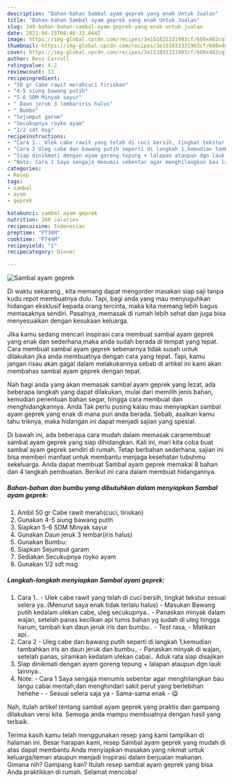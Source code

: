 ```yaml
---
description: "Bahan-bahan Sambal ayam geprek yang enak Untuk Jualan"
title: "Bahan-bahan Sambal ayam geprek yang enak Untuk Jualan"
slug: 349-bahan-bahan-sambal-ayam-geprek-yang-enak-untuk-jualan
date: 2021-04-15T06:46:33.044Z
image: https://img-global.cpcdn.com/recipes/3e151831331903cf/680x482cq70/sambal-ayam-geprek-foto-resep-utama.jpg
thumbnail: https://img-global.cpcdn.com/recipes/3e151831331903cf/680x482cq70/sambal-ayam-geprek-foto-resep-utama.jpg
cover: https://img-global.cpcdn.com/recipes/3e151831331903cf/680x482cq70/sambal-ayam-geprek-foto-resep-utama.jpg
author: Bess Carroll
ratingvalue: 4.2
reviewcount: 13
recipeingredient:
- "50 gr Cabe rawit merahcuci tiriskan"
- "4-5 siung bawang putih"
- "5-6 SDM Minyak sayur"
- " Daun jeruk 3 lembariris halus"
- " Bumbu"
- "Sejumput garam"
- "Secukupnya royko ayam"
- "1/2 sdt msg"
recipeinstructions:
- "Cara 1.. Ulek cabe rawit yang telah di cuci bersih, tingkat tekstur sesuai selera ya..(Menurut saya enak tidak terlalu halus)  Masukan Bawang putih kedalam ulekan cabe, uleg secukupnya.. Panaskan minyak dalam wajan, setelah panas kecilkan api tumis bahan yg sudah di uleg hingga harum, tambah kan daun jeruk iris dan bumbu..  Test rasa,  Matikan api.."
- "Cara 2 Uleg cabe dan bawang putih seperti di langkah 1,kemudian tambahkan iris an daun jeruk dan bumbu..  Panaskan minyak di wajan, setelah panas, siramkan kedalam ulekan cabai.. Aduk rata siap disajikan"
- "Siap dinikmati dengan ayam goreng tepung + lalapan ataupun dgn lauk lainnya.."
- "Note: Cara 1 Saya sengaja menumis sebentar agar menghilangkan bau langu cabai mentah,dan menghindari sakit perut yang berlebihan hehehe   Sesuai selera saja ya  Sama-sama enak 😋"
categories:
- Resep
tags:
- sambal
- ayam
- geprek

katakunci: sambal ayam geprek 
nutrition: 260 calories
recipecuisine: Indonesian
preptime: "PT30M"
cooktime: "PT44M"
recipeyield: "1"
recipecategory: Dinner

---
```



![Sambal ayam geprek](https://img-global.cpcdn.com/recipes/3e151831331903cf/680x482cq70/sambal-ayam-geprek-foto-resep-utama.jpg)

Di waktu  sekarang , kita memang dapat mengorder masakan siap saji tanpa kudu repot membuatnya dulu. Tapi, bagi anda yang mau menyuguhkan hidangan eksklusif kepada orang tercinta, maka kita memang lebih bagus memasaknya sendiri. Pasalnya, memasak di rumah lebih sehat dan juga bisa menyesuaikan dengan kesukaan keluarga.

Jika kamu sedang mencari inspirasi cara membuat sambal ayam geprek yang enak dan sederhana,maka anda sudah berada di tempat yang tepat. Cara membuat sambal ayam geprek  sebenarnya tidak susah untuk dilakukan jika anda membuatnya dengan cara yang tepat. Tapi, kamu jangan risau akan gagal dalam melakukannya 
sebab di artikel ini kami akan membahas sambal ayam geprek dengan tepat.  



Nah bagi anda yang akan memasak sambal ayam geprek yang lezat, ada beberapa langkah yang dapat dilakukan, mulai dari memilih jenis bahan, kemudian penentuan bahan segar, hingga cara membuat dan menghidangkannya. Anda Tak perlu pusing kalau mau menyiapkan sambal ayam geprek yang enak di mana pun anda berada. Sebab, asalkan kamu  tahu triknya, maka hidangan ini dapat menjadi sajian yang spesial.

Di bawah ini, ada beberapa cara mudah dalam memasak caramembuat sambal ayam geprek yang siap dihidangkan. Kali ini, mari kita coba buat sambal ayam geprek sendiri di rumah. Tetap berbahan sederhana, sajian ini bisa memberi manfaat untuk membantu menjaga kesehatan tubuhmu sekeluarga. Anda dapat membuat Sambal ayam geprek memakai 8 bahan dan 4 langkah pembuatan. Berikut ini cara dalam membuat hidangannya.

<!--inarticleads1-->

##### Bahan-bahan dan bumbu yang dibutuhkan dalam menyiapkan Sambal ayam geprek:

1. Ambil 50 gr Cabe rawit merah(cuci, tiriskan)
1. Gunakan 4-5 siung bawang putih
1. Siapkan 5-6 SDM Minyak sayur
1. Gunakan  Daun jeruk 3 lembar(iris halus)
1. Gunakan  Bumbu:
1. Siapkan Sejumput garam
1. Sediakan Secukupnya royko ayam
1. Gunakan 1/2 sdt msg




<!--inarticleads2-->

##### Langkah-langkah menyiapkan Sambal ayam geprek:

1. Cara 1.. - Ulek cabe rawit yang telah di cuci bersih, tingkat tekstur sesuai selera ya..(Menurut saya enak tidak terlalu halus)  - Masukan Bawang putih kedalam ulekan cabe, uleg secukupnya.. - Panaskan minyak dalam wajan, setelah panas kecilkan api tumis bahan yg sudah di uleg hingga harum, tambah kan daun jeruk iris dan bumbu..  - Test rasa,  - Matikan api..
1. Cara 2 - Uleg cabe dan bawang putih seperti di langkah 1,kemudian tambahkan iris an daun jeruk dan bumbu..  - Panaskan minyak di wajan, setelah panas, siramkan kedalam ulekan cabai.. Aduk rata siap disajikan
1. Siap dinikmati dengan ayam goreng tepung + lalapan ataupun dgn lauk lainnya..
1. Note: - Cara 1 Saya sengaja menumis sebentar agar menghilangkan bau langu cabai mentah,dan menghindari sakit perut yang berlebihan hehehe  -  - Sesuai selera saja ya  - Sama-sama enak - 😋




Nah, itulah artikel tentang  sambal ayam geprek  yang praktis dan gampang dilakukan versi kita. Semoga anda mampu membuatnya dengan hasil yang terbaik. 

Terima kasih kamu telah menggunakan resep yang kami tampilkan di halaman ini. Besar harapan kami, resep  Sambal ayam geprek yang mudah di atas dapat membantu Anda menyiapkan masakan yang nikmat untuk keluarga/teman ataupun menjadi inspirasi dalam berjualan makanan. Gimana nih? Gampang kan? Itulah resep sambal ayam geprek yang bisa Anda praktikkan di rumah. Selamat mencoba!

